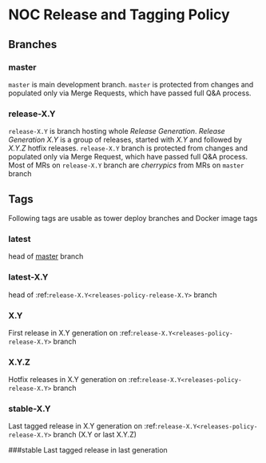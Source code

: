 # NOC Release and Tagging Policy

## Branches

### master

`master` is main development branch. `master` is protected from changes
and populated only via Merge Requests, which have passed full Q&A process.

### release-X.Y

`release-X.Y` is branch hosting whole _Release Generation_.
_Release Generation X.Y_ is a group of releases, started with _X.Y_
and followed by _X.Y.Z_ hotfix releases.
`release-X.Y` branch is protected from changes and populated only via Merge Request,
which have passed full Q&A process.
Most of MRs on `release-X.Y` branch are *cherrypics* from MRs on `master` branch

## Tags

Following tags are usable as tower deploy branches and Docker image tags

### latest

head of [master](#master) branch

### latest-X.Y

head of :ref:`release-X.Y<releases-policy-release-X.Y>` branch

### X.Y

First release in X.Y generation on :ref:`release-X.Y<releases-policy-release-X.Y>` branch

### X.Y.Z

Hotfix releases in X.Y generation on :ref:`release-X.Y<releases-policy-release-X.Y>` branch

### stable-X.Y

Last tagged release in X.Y generation on :ref:`release-X.Y<releases-policy-release-X.Y>` branch (X.Y or last X.Y.Z)

###stable
Last tagged release in last generation
